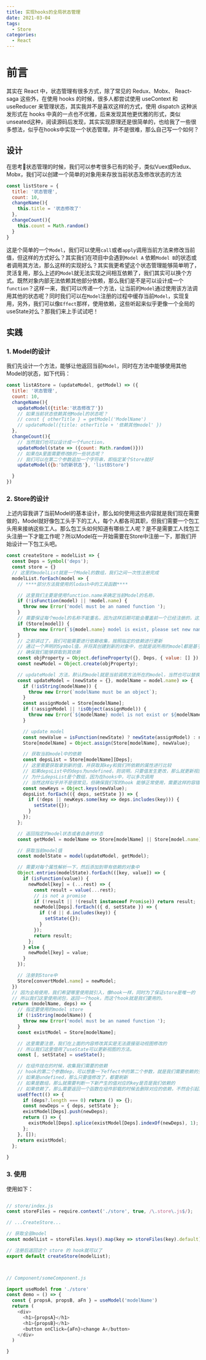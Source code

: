 ```yaml
---
title: 实现hooks的全局状态管理
date: 2021-03-04
tags:
  - Store
categories:
  - React
---
```



# 前言
其实在 React 中，状态管理有很多方式，除了常见的 Redux、Mobx、 React-saga 这些外，在使用 hooks 的时候，很多人都尝试使用 useContext 和 useReducer 来管理状态，其实我并不是喜欢这样的方式，使用 dispatch 这种派发形式在 hooks 中真的一点也不优雅，后来发现其他更优雅的形式，类似unseated这种，阅读源码后发现，其实实现原理还是很简单的，也给我了一些很多想法，似乎在hooks中实现一个状态管理，并不是很难，那么自己写一个如何？ 

## 设计
在思考🤔状态管理的时候，我们可以参考很多已有的轮子，类似Vuex或Redux、Mobx，我们可以创建一个简单的对象用来存放当前状态及修改状态的方法

```js
const listStore = {
  title: '状态管理',
  count: 10,
  changeName(){
    this.title = '状态修改了'
  },
  changeCount(){
    this.count = Math.random()
  }
}
```
这是个简单的一个`Model`，我们可以使用`call`或者`apply`调用当前方法来修改当前值，但这样的方式好么？其实我们在项目中会遇到`Model A` 依赖`Model B`的状态或者调用其方法，那么这样的实现好么？其实我更希望这个状态管理能够简单明了，灵活复用，那么上述的`Model`就无法实现之间相互依赖了，我们其实可以换个方式。既然对象内部无法依赖其他部分依赖，那么我们是不是可以设计成一个`function`？这样一来，我们可以传递一个方法，让当前的`Model`通过使用该方法调用其他的状态呢？同时我们可以在`Model`注册的过程中缓存当前`Model`，实现复用，另外，我们可以像`Effect`那样，使用依赖，这些听起来似乎更像一个全局的useState对么？那我们来上手试试吧！

## 实践

### 1. Model的设计
我们先设计一个方法，能够让他返回当前`Model`，同时在方法中能够使用其他Model的状态，如下代码：

```js
const listAStore = (updateModel, getModel) => ({
  title: '状态管理',
  count: 10,
  changeName(){
    updateModel({title:'状态修改了'})
    // 如果当前状态依赖其他Model的状态呢？
    // const { otherTitle } = getModel('ModelName')
    // updateModel({title: otherTitle + '依赖其他model' })
  },
  changeCount(){
    // 当然我们也可以设计成一个function，
    updateModel(state => ({count: Math.random()}))
    // 如果在A里面需要修改B的一些状态呢？
    // 我们可以在第二个参数追加一个字符串，即指定某个Store就好
    updateModel({b:'b的新状态'}, 'listBStore')

  }
})
```
### 2. Store的设计
上述内容我讲了当前Model的基本设计，那么如何使用这些内容就是我们现在需要做的，Model就好像包工头手下的工人，每个人都各司其职，但我们需要一个包工头用来接纳这些工人。那么包工头如何知道有哪些工人呢？是不是需要工人找包工头注册一下才能工作呢？所以Model在一开始需要在Store中注册一下，那我们开始设计一下包工头吧。
```js
const createStore = modelList => {
  const Deps = Symbol('deps');
  const store = {}
  // 这里的modelList就是一个Model的数组，我们之间一次性注册完成
  modelList.forEach(model => {
    // ****部分方法我使用的lodash中的工具函数****

    // 这里我们主要是使用function.name来确定当前Model的名称，
    if (!isFunction(model) || !model.name) {
      throw new Error('model must be an named function ');
    }
    // 需要保证每个model的名称不能重名，因为这样后期可能会覆盖前一个已经注册的，这里做了过滤
    if (Store[model]) {
      throw new Error(`${model.name} model is exist, please set new name `);
    }
    // 之前讲过了，我们可能需要进行依赖收集，按照指定的依赖进行更新
    // 通过一个声明的Symbol值，并将其创建到新的对象中，也就是说所用的model都是基于这个带有Symbol值的对象
    // 确保我们能够获取到其依赖
    const objProperty = Object.defineProperty({}, Deps, { value: [] });
    const newModel = Object.create(objProperty);

    // updateModel 方法，默认的model就是当前调用方法所在的model，当然也可以替换成其他的modelName
    const updateModel = (newState = {}, modelName = model.name) => {
      if (!isString(modelName)) {
        throw new Error(`modelName must be an object`);
      }
      const assignModel = Store[modelName];
      if (!assignModel || !isObject(assignModel)) {
        throw new Error(`${modelName} model is not exist or ${modelName} model is not a object`);
      }

      // update model
      const newValue = isFunction(newState) ? newState(assignModel) : newState;
      Store[modelName] = Object.assign(Store[modelName], newValue);

      // 获取当前model中的依赖
      const depsList = Store[modelName][Deps];
      // 这里需要获取拿到新的值，并获取其key和我们所依赖的属性进行比较
      // 如果depsList中的deps为undefined，则说明，只要值发生更改，那么就更新视图
      // 为什么depsList是个数组，因为在hooks中，可以多次调用
      // 当然这样似乎并不是很常见，但确保我们写的hook 能够正常使用，需要这样的容错。
      const newKeys = Object.keys(newValue);
      depsList.forEach(({ deps, setState }) => {
        if (!deps || newKeys.some(key => deps.includes(key))) {
          setState({});
        }
      });
    };

    // 返回指定的model状态或者自身的状态
    const getModel = modelName => Store[modelName] || Store[model.name]

    // 获取当前model值
    const modelState = model(updateModel, getModel);

    // 需要对每个属性解析一下，然后添加到带有依赖的对象中
    Object.entries(modelState).forEach(([key, value]) => {
      if (isFunction(value)) {
        newModel[key] = (...rest) => {
          const result = value(...rest);
          // is not a promise
          if (!result || !(result instanceof Promise)) return result;
          newModel[Deps].forEach(({ d, setState }) => {
            if (!d || d.includes(key)) {
              setState({});
            }
          });
          return result;
        };
      } else {
        newModel[key] = value;
      }
    });

    // 注册到Store中
    Store[convertModel.name] = newModel;
  })
  // 因为全局使用，我们希望哪里使用就引入，像hook一样，同时为了保证store是唯一的
  // 所以我们这里使用闭包，返回一个hook，而这个hook就是我们要用的。
  return (modelName, deps) => {
    // 指定要使用的model store
    if (!isString(modelName)) {
      throw new Error('model must be an named function ');
    }
    const existModel = Store[modelName];

    // 这里需要注意，我们在上面的内容修改其实是无法直接驱动视图修改的
    // 所以我们这里借用了useState可以更新视图的方法。
    const [, setState] = useState();

    // 在组件挂在的时候，收集我们需要的依赖
    // hook的第二个参数dep，可以想象一下effect中的第二个参数，就是我们需要依赖的变量字符串
    // 如果是undefined，那么只要值修改了，都要刷新
    // 如果是数组，那么就需要判断一下新产生的值对应的key是否是我们依赖的
    // 如果依赖了，那么需要返回一个函数在组件卸载的时候去删除对应的依赖，不然会引起内存泄漏
    useEffect(() => {
      if (deps?.length === 0) return () => {};
      const newDeps = { deps, setState };
      existModel[Deps].push(newDeps);
      return () => {
        existModel[Deps].splice(existModel[Deps].indexOf(newDeps), 1);
      };
    }, []);
    return existModel;
  };
  
}

```

### 3. 使用

使用如下：

```js

// store/index.js
const storeFiles = require.context('./store', true, /\.store\.js$/);

// ...CreateStore...

// 获取全部model
const modelList = storeFiles.keys().map(key => storeFiles(key).default);

// 注册后返回这个 store 的 hook就可以了
export default createStore(modelList);



// Component/someComponent.js

import useModel from './store'
const demo = () => {
  const { propsA, propsB, aFn } = useModel('modelName')
  return (
    <div>
      <h1>{propsA}</h1>
      <h1>{propsB}</h1>
      <button onClick={aFn}>change A</button>
    </div>
  )

}


```